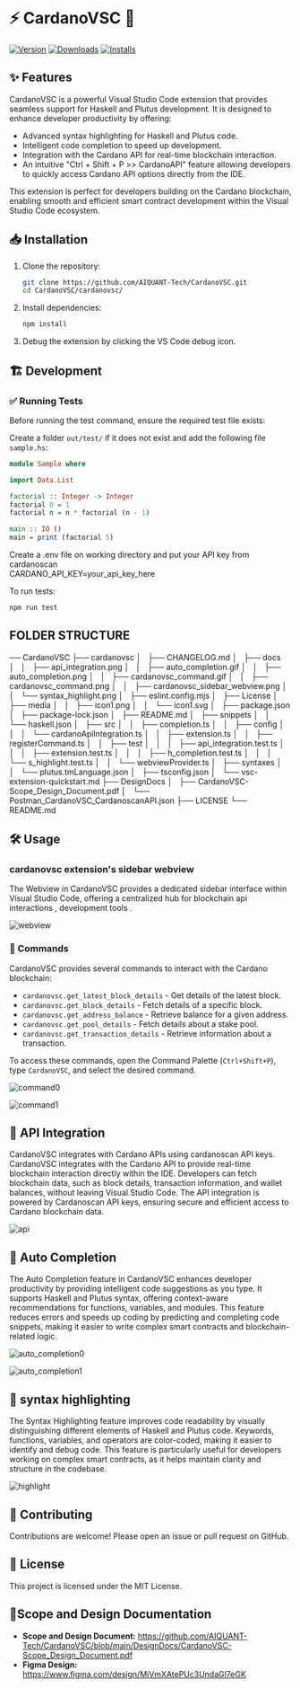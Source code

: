 # ⚡ CardanoVSC 🚀
[![Version](https://vsmarketplacebadges.dev/version/AIQUANT-TECHNOLOGIES.cardanovsc.svg)](https://marketplace.visualstudio.com/items?itemName=AIQUANT-TECHNOLOGIES.cardanovsc)  [![Downloads](https://vsmarketplacebadges.dev/downloads/AIQUANT-TECHNOLOGIES.cardanovsc.svg)]([https://marketplace.visualstudio.com/items?itemName=juanblanco.solidity](https://marketplace.visualstudio.com/items?itemName=AIQUANT-TECHNOLOGIES.cardanovsc)) [![Installs](https://vsmarketplacebadges.dev/installs/AIQUANT-TECHNOLOGIES.cardanovsc.svg)](https://marketplace.visualstudio.com/items?itemName=AIQUANT-TECHNOLOGIES.cardanovsc)
## ✨ Features

CardanoVSC is a powerful Visual Studio Code extension that provides seamless support for Haskell and Plutus development. It is designed to enhance developer productivity by offering:

- Advanced syntax highlighting for Haskell and Plutus code.
- Intelligent code completion to speed up development.
- Integration with the Cardano API for real-time blockchain interaction.
- An intuitive "Ctrl + Shift + P >> CardanoAPI" feature allowing developers to quickly access Cardano API options directly from the IDE.

This extension is perfect for developers building on the Cardano blockchain, enabling smooth and efficient smart contract development within the Visual Studio Code ecosystem.

## 📥 Installation

1. Clone the repository:
   ```sh
   git clone https://github.com/AIQUANT-Tech/CardanoVSC.git
   cd CardanoVSC/cardanovsc/
   ```
2. Install dependencies:
   ```sh
   npm install
   ```
3. Debug the extension by clicking the VS Code debug icon.


## 🏗️ Development

### ✅ Running Tests
Before running the test command, ensure the required test file exists:

Create a folder `out/test/` if it does not exist and add the following file `sample.hs`:
 

```haskell
module Sample where

import Data.List

factorial :: Integer -> Integer
factorial 0 = 1
factorial n = n * factorial (n - 1)

main :: IO ()
main = print (factorial 5)
```
Create a .env file on working directory and put your API key from cardanoscan\
CARDANO_API_KEY=your_api_key_here 

To run tests:
```sh
npm run test
```
## FOLDER STRUCTURE

── CardanoVSC
    ├── cardanovsc
    │   ├── CHANGELOG.md
    │   ├── docs
    │   │   ├── api_integration.png
    │   │   ├── auto_completion.gif
    │   │   ├── auto_completion.png
    │   │   ├── cardanovsc_command.gif
    │   │   ├── cardanovsc_command.png
    │   │   ├── cardanovsc_sidebar_webview.png
    │   │   └── syntax_highlight.png
    │   ├── eslint.config.mjs
    │   ├── License
    │   ├── media
    │   │   ├── icon1.png
    │   │   └── icon1.svg
    │   ├── package.json
    │   ├── package-lock.json
    │   ├── README.md
    │   ├── snippets
    │   │   └── haskell.json
    │   ├── src
    │   │   ├── completion.ts
    │   │   ├── config
    │   │   │   └── cardanoApiIntegration.ts
    │   │   ├── extension.ts
    │   │   ├── registerCommand.ts
    │   │   ├── test
    │   │   │   ├── api_integration.test.ts
    │   │   │   ├── extension.test.ts
    │   │   │   ├── h_completion.test.ts
    │   │   │   └── s_highlight.test.ts
    │   │   └── webviewProvider.ts
    │   ├── syntaxes
    │   │   └── plutus.tmLanguage.json
    │   ├── tsconfig.json
    │   └── vsc-extension-quickstart.md
    ├── DesignDocs
    │   ├── CardanoVSC-Scope_Design_Document.pdf
    │   └── Postman_CardanoVSC_CardanoscanAPI.json
    ├── LICENSE
    └── README.md


## 🛠️ Usage
### cardanovsc extension's sidebar webview
The Webview in CardanoVSC provides a dedicated sidebar interface within Visual Studio Code, offering a centralized hub for blockchain api interactions , development tools .

![webview](/cardanovsc/docs/cardanovsc_sidebar_webview.png)

### 📜 Commands
CardanoVSC provides several commands to interact with the Cardano blockchain:
- `cardanovsc.get_latest_block_details` - Get details of the latest block.
- `cardanovsc.get_block_details` - Fetch details of a specific block.
- `cardanovsc.get_address_balance` - Retrieve balance for a given address.
- `cardanovsc.get_pool_details` - Fetch details about a stake pool.
- `cardanovsc.get_transaction_details` - Retrieve information about a transaction.

To access these commands, open the Command Palette (`Ctrl+Shift+P`), type `CardanoVSC`, and select the desired command.

![command0](/cardanovsc/docs/cardanovsc_command.gif)

![command1](/cardanovsc/docs/cardanovsc_command.png)

## 🔗 API Integration
CardanoVSC integrates with Cardano APIs using cardanoscan API keys. 
CardanoVSC integrates with the Cardano API to provide real-time blockchain interaction directly within the IDE. Developers can fetch blockchain data, such as block details, transaction information, and wallet balances, without leaving Visual Studio Code. The API integration is powered by Cardanoscan API keys, ensuring secure and efficient access to Cardano blockchain data.

![api](/cardanovsc/docs/api_integration.png)
## 🔗 Auto Completion
The Auto Completion feature in CardanoVSC enhances developer productivity by providing intelligent code suggestions as you type. It supports Haskell and Plutus syntax, offering context-aware recommendations for functions, variables, and modules. This feature reduces errors and speeds up coding by predicting and completing code snippets, making it easier to write complex smart contracts and blockchain-related logic.

![auto_completion0](/cardanovsc/docs/cardanovsc_command.png)

![auto_completion1](/cardanovsc/docs/cardanovsc_command.gif)

## 🔗 syntax highlighting
The Syntax Highlighting feature improves code readability by visually distinguishing different elements of Haskell and Plutus code. Keywords, functions, variables, and operators are color-coded, making it easier to identify and debug code. This feature is particularly useful for developers working on complex smart contracts, as it helps maintain clarity and structure in the codebase.

![highlight](/cardanovsc/docs/syntax_highlight.png)

## 🤝 Contributing
Contributions are welcome! Please open an issue or pull request on GitHub.

## 📜 License
This project is licensed under the MIT License.

## 📌Scope and Design Documentation

- **Scope and Design Document:** https://github.com/AIQUANT-Tech/CardanoVSC/blob/main/DesignDocs/CardanoVSC-Scope_Design_Document.pdf
- **Figma Design:** https://www.figma.com/design/MiVmXAtePUc3UndaGl7eGK

